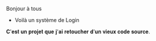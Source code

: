 Bonjour à tous 

- Voilà un système de Login 

𝐂'𝐞𝐬𝐭 𝐮𝐧 𝐩𝐫𝐨𝐣𝐞𝐭 𝐪𝐮𝐞 𝐣'𝐚𝐢 𝐫𝐞𝐭𝐨𝐮𝐜𝐡𝐞𝐫 𝐝'𝐮𝐧 𝐯𝐢𝐞𝐮𝐱 𝐜𝐨𝐝𝐞 𝐬𝐨𝐮𝐫𝐜𝐞. 
